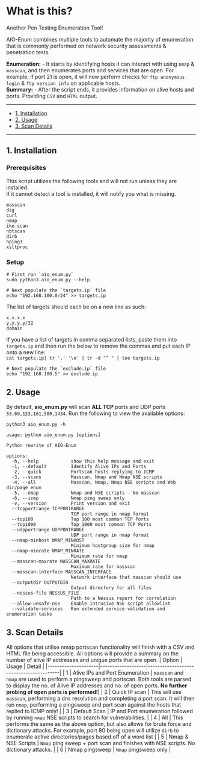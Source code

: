 # What is this? 
Another Pen Testing Enumeration Tool!

AIO-Enum combines multiple tools to automate the majority of enumeration that is commonly performed on network security assessments & penetration tests.  

**Enumeration:** - It starts by identifying hosts it can interact with using `nmap` & `masscan`, and then enumerates ports and services that are open. For example, if port 21 is open, it will now perform checks for `ftp anonymous login` & `ftp version info` on applicable hosts.  
**Summary:** - After the script ends, it provides information on alive hosts and ports. Providing `CSV` and `HTML` output.

---

- [1. Installation](#1-installation)
- [2. Usage](#2-usage)
- [3. Scan Details](#3-scan-details)

---

## 1. Installation

### Prerequisites
This script utilizes the following tools and will not run unless they are installed.  
If it cannot detect a tool is installed, it will notify you what is missing.
``` 
masscan
dig
curl
nmap
ike-scan
nbtscan
dirb
hping3
xsltproc
```
### Setup
```
# First run `aio_enum.py`
sudo python3 aio_enum.py --help
```
```
# Next populate the `targets.ip` file
echo "192.168.100.0/24" >> targets.ip
```
The list of targets should each be on a new line as such:  
```
x.x.x.x  
y.y.y.y/32  
domain  
```

If you have a list of targets in comma separated lists, paste them into `targets.ip` and then run the below to remove the commas and put each IP onto a new line:  
`cat targets.ip| tr ',' '\n' | tr -d "^ " | tee targets.ip`

```
# Next populate the `exclude.ip` file
echo "192.168.100.5" >> exclude.ip
```

## 2. Usage
By default, **aio_enum.py** will scan **ALL TCP** ports and UDP ports `53,69,123,161,500,1434`.
Run the following to view the available options:
```
python3 aio_enum.py -h
```
```
usage: python aio_enum.py [options]

Python rewrite of AIO-Enum

options:
  -h, --help            show this help message and exit
  -1, --default         Identify Alive IPs and Ports
  -2, --quick           Portscan hosts replying to ICMP
  -3, --scans           Masscan, Nmap and Nmap NSE scripts
  -4, --all             Masscan, Nmap, Nmap NSE scripts and Web dir/page enum
  -5, --nmap            Nmap and NSE scripts - No masscan
  -6, --icmp            Nmap ping sweep only
  -v, --version         Print version and exit
  --tcpportrange TCPPORTRANGE
                        TCP port range in nmap format
  --top100              Top 100 most common TCP Ports
  --top1000             Top 1000 most common TCP Ports
  --udpportrange UDPPORTRANGE
                        UDP port range in nmap format
  --nmap-minhost NMAP_MINHOST
                        Minimum hostgroup size for nmap
  --nmap-minrate NMAP_MINRATE
                        Minimum rate for nmap
  --masscan-maxrate MASSCAN_MAXRATE
                        Maximum rate for masscan
  --masscan-interface MASSCAN_INTERFACE
                        Network interface that masscan should use
  --outputdir OUTPUTDIR
                        Output directory for all files
  --nessus-file NESSUS_FILE
                        Path to a Nessus report for correlation
  --allow-unsafe-nse    Enable intrusive NSE script allowlist
  --validate-services   Run extended service validation and enumeration tasks

```


## 3. Scan Details
All options that utilise nmap portscan functionality will finish with a CSV and HTML file being accessible.
All options will provide a summary on the number of alive IP addresses and unique ports that are open.
|              Option | Usage            | Detail                           |
|---------------------|-------------------|-----------------------------------------|
|  1  | Alive IPs and Port Enumeration  |  `masscan` and `nmap` are used to perform a pingsweep and portscan. Both tools are parsed to display the no. of Alive IP addresses and no. of open ports. **No further probing of open ports is performed!**|
|  2 | Quick IP scan                   |  This will use `masscan`, performing a dns resolution and completing a port scan. It will then run `nmap`, performing a pingsweep and port scan against the hosts that replied to ICMP only! |
|  3 | Default Scan    |  IP and Port enumeration followed by running `nmap` NSE scripts to search for vulnerabilities. |
|  4 | All                 |  This performs the same as the above option, but also allows for brute force and dictionary attacks. For example, port 80 being open will utilize `dirb` to enumerate active directories/pages based off of a word list |
|  5 | Nmap & NSE Scripts              |  `Nmap` ping sweep + port scan and finishes with NSE scripts. No dictionary attacks. |
|  6 | Nmap pingsweep                  |  `Nmap` pingsweep only |

